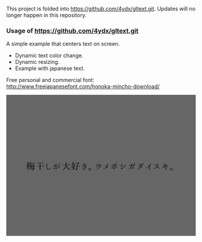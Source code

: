 This project is folded into https://github.com/4ydx/gltext.git.
Updates will no longer happen in this repository.

### Usage of https://github.com/4ydx/gltext.git

A simple example that centers text on screen.

- Dynamic text color change.
- Dynamic resizing.
- Example with japanese text.

Free personal and commercial font:
http://www.freejapanesefont.com/honoka-mincho-download/

![Alt text](/example.png?raw=true "Working Example")

